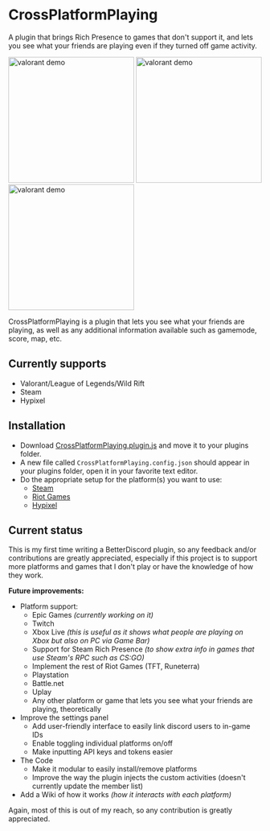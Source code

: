 # CrossPlatformPlaying
A plugin that brings Rich Presence to games that don't support it, and lets you see what your friends are playing even if they turned off game activity.

<img src="https://user-images.githubusercontent.com/20621396/134491197-54986bfc-9fe9-4a59-8e4d-a9391a792bf4.png" alt="valorant demo" width="250"/>
<img src="https://user-images.githubusercontent.com/20621396/134491995-4141367c-e9ba-47ab-b5e6-735ac1f36abe.png" alt="valorant demo" width="250"/>
<img src="https://user-images.githubusercontent.com/20621396/134492653-09bc1e14-2ad5-45cc-9f9d-ceeb15ad8d00.png" alt="valorant demo" width="250"/>


CrossPlatformPlaying is a plugin that lets you see what your friends are playing, as well as any additional information available such as gamemode, score, map, etc.

## Currently supports
- Valorant/League of Legends/Wild Rift
- Steam
- Hypixel

## Installation
- Download [CrossPlatformPlaying.plugin.js](https://github.com/giorgi-o/CrossPlatformPlaying/blob/main/CrossPlatformPlaying.plugin.js) and move it to your plugins folder.
- A new file called `CrossPlatformPlaying.config.json` should appear in your plugins folder, open it in your favorite text editor.
- Do the appropriate setup for the platform(s) you want to use: 
  - [Steam](https://github.com/giorgi-o/CrossPlatformPlaying/blob/main/Steam.md)
  - [Riot Games](https://github.com/giorgi-o/CrossPlatformPlaying/blob/main/Riot%20Games.md)
  - [Hypixel](https://github.com/giorgi-o/CrossPlatformPlaying/blob/main/Hypixel.md)

## Current status
This is my first time writing a BetterDiscord plugin, so any feedback and/or contributions are greatly appreciated, especially if this project is to support more platforms and games that I don't play or have the knowledge of how they work.

**Future improvements:**
- Platform support:
  - Epic Games _(currently working on it)_
  - Twitch
  - Xbox Live _(this is useful as it shows what people are playing on Xbox but also on PC via Game Bar)_
  - Support for Steam Rich Presence _(to show extra info in games that use Steam's RPC such as CS:GO)_
  - Implement the rest of Riot Games (TFT, Runeterra)
  - Playstation
  - Battle.net
  - Uplay
  - Any other platform or game that lets you see what your friends are playing, theoretically
- Improve the settings panel
  - Add user-friendly interface to easily link discord users to in-game IDs
  - Enable toggling individual platforms on/off
  - Make inputting API keys and tokens easier
- The Code
  - Make it modular to easily install/remove platforms
  - Improve the way the plugin injects the custom activities (doesn't currently update the member list)
- Add a Wiki of how it works _(how it interacts with each platform)_

Again, most of this is out of my reach, so any contribution is greatly appreciated.
